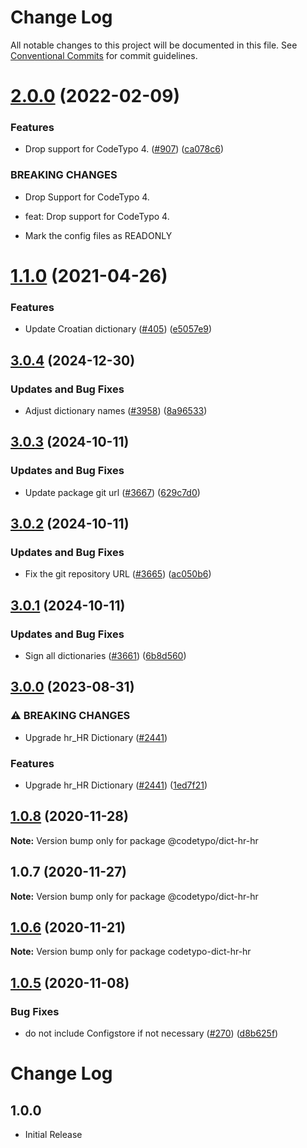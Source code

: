 # Change Log

All notable changes to this project will be documented in this file.
See [Conventional Commits](https://conventionalcommits.org) for commit guidelines.

# [2.0.0](https://github.com/khulnasoft/codetypo/compare/@codetypo/dict-hr-hr@1.1.0...@codetypo/dict-hr-hr@2.0.0) (2022-02-09)


### Features

* Drop support for CodeTypo 4. ([#907](https://github.com/khulnasoft/codetypo/issues/907)) ([ca078c6](https://github.com/khulnasoft/codetypo/commit/ca078c6a2e188cc3cf6276db1ba7e007f0f06f27))


### BREAKING CHANGES

* Drop Support for CodeTypo 4.

* feat: Drop support for CodeTypo 4.
* Mark the config files as READONLY





# [1.1.0](https://github.com/khulnasoft/codetypo/compare/@codetypo/dict-hr-hr@1.0.8...@codetypo/dict-hr-hr@1.1.0) (2021-04-26)


### Features

* Update Croatian dictionary ([#405](https://github.com/khulnasoft/codetypo/issues/405)) ([e5057e9](https://github.com/khulnasoft/codetypo/commit/e5057e9eb6be924c15150eb4c07b107184a08e34))





## [3.0.4](https://github.com/khulnasoft/codetypo/compare/@codetypo/dict-hr-hr@3.0.3...@codetypo/dict-hr-hr@3.0.4) (2024-12-30)


### Updates and Bug Fixes

* Adjust dictionary names ([#3958](https://github.com/khulnasoft/codetypo/issues/3958)) ([8a96533](https://github.com/khulnasoft/codetypo/commit/8a96533bec21280103740868b81559437c413501))

## [3.0.3](https://github.com/khulnasoft/codetypo/compare/@codetypo/dict-hr-hr@3.0.2...@codetypo/dict-hr-hr@3.0.3) (2024-10-11)


### Updates and Bug Fixes

* Update package git url ([#3667](https://github.com/khulnasoft/codetypo/issues/3667)) ([629c7d0](https://github.com/khulnasoft/codetypo/commit/629c7d0a5e1bacad1d3874b1f8372edc3494ef97))

## [3.0.2](https://github.com/khulnasoft/codetypo/compare/@codetypo/dict-hr-hr@3.0.1...@codetypo/dict-hr-hr@3.0.2) (2024-10-11)


### Updates and Bug Fixes

* Fix the git repository URL ([#3665](https://github.com/khulnasoft/codetypo/issues/3665)) ([ac050b6](https://github.com/khulnasoft/codetypo/commit/ac050b697d57820109995e92fac5ccc32ced1723))

## [3.0.1](https://github.com/khulnasoft/codetypo/compare/@codetypo/dict-hr-hr@3.0.0...@codetypo/dict-hr-hr@3.0.1) (2024-10-11)


### Updates and Bug Fixes

* Sign all dictionaries ([#3661](https://github.com/khulnasoft/codetypo/issues/3661)) ([6b8d560](https://github.com/khulnasoft/codetypo/commit/6b8d560cf51a593458ce42bca415859f872cfc97))

## [3.0.0](https://github.com/khulnasoft/codetypo/compare/@codetypo/dict-hr-hr@2.0.0...@codetypo/dict-hr-hr@3.0.0) (2023-08-31)


### ⚠ BREAKING CHANGES

* Upgrade hr_HR Dictionary ([#2441](https://github.com/khulnasoft/codetypo/issues/2441))

### Features

* Upgrade hr_HR Dictionary ([#2441](https://github.com/khulnasoft/codetypo/issues/2441)) ([1ed7f21](https://github.com/khulnasoft/codetypo/commit/1ed7f214071eb596238f618b5e00384acf4c4d2e))

## [1.0.8](https://github.com/khulnasoft/codetypo/compare/@codetypo/dict-hr-hr@1.0.7...@codetypo/dict-hr-hr@1.0.8) (2020-11-28)

**Note:** Version bump only for package @codetypo/dict-hr-hr





## 1.0.7 (2020-11-27)

**Note:** Version bump only for package @codetypo/dict-hr-hr





## [1.0.6](https://github.com/khulnasoft/codetypo/compare/codetypo-dict-hr-hr@1.0.5...codetypo-dict-hr-hr@1.0.6) (2020-11-21)

**Note:** Version bump only for package codetypo-dict-hr-hr

## [1.0.5](https://github.com/khulnasoft/codetypo/compare/codetypo-dict-hr-hr@1.0.4...codetypo-dict-hr-hr@1.0.5) (2020-11-08)

### Bug Fixes

- do not include Configstore if not necessary ([#270](https://github.com/khulnasoft/codetypo/issues/270)) ([d8b625f](https://github.com/khulnasoft/codetypo/commit/d8b625f2f42d5cc6c4a9390216ac1e5037886e44))

# Change Log
## 1.0.0

- Initial Release
